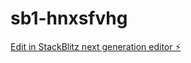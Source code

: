 # sb1-hnxsfvhg

[Edit in StackBlitz next generation editor ⚡️](https://stackblitz.com/~/github.com/AryanSahay1/sb1-hnxsfvhg)